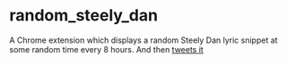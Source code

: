 # random_steely_dan

A Chrome extension which displays a random Steely Dan lyric snippet at some random time every 8 hours. And then [tweets it](https://twitter.com/randomsteelydan)


